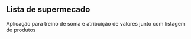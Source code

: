 ## Lista de supermecado

Aplicação para treino de soma e atribuição de valores junto com listagem de produtos
